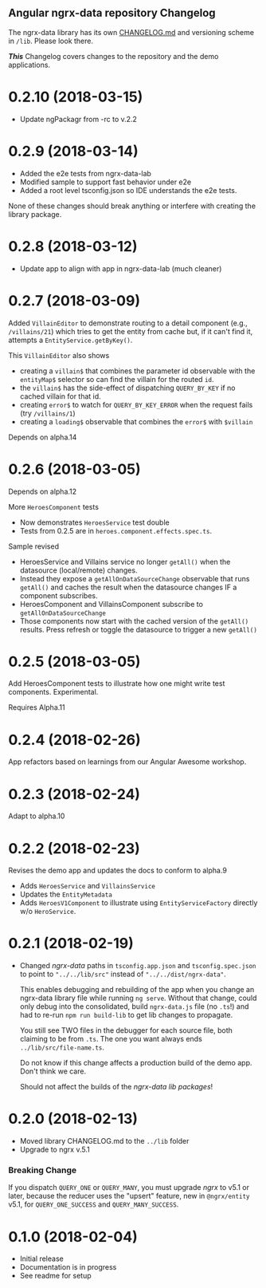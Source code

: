 ## Angular ngrx-data repository Changelog

The ngrx-data library has its own [CHANGELOG.md](lib/CHANGELOG.md) and versioning scheme in `/lib`.
Please look there.

**_This_** Changelog covers changes to the repository and the demo applications.

<a name="0.2.10"></a>
# 0.2.10 (2018-03-15)

* Update ngPackagr from -rc to v.2.2

<a name="0.2.9"></a>
# 0.2.9 (2018-03-14)
* Added the e2e tests from ngrx-data-lab
* Modified sample to support fast behavior under e2e
* Added a root level tsconfig.json so IDE understands the e2e tests.

None of these changes should break anything or interfere with creating the library package.

<a name="0.2.8"></a>
# 0.2.8 (2018-03-12)
* Update app to align with app in ngrx-data-lab (much cleaner)

<a name="0.2.7"></a>
# 0.2.7 (2018-03-09)

Added `VillainEditor` to demonstrate routing to a detail component 
(e.g., `/villains/21`) which tries to get the entity from cache but, if it can't find it,
attempts a `EntityService.getByKey()`.

This `VillainEditor` also shows 
* creating a `villain$` that combines the parameter id observable with the `entityMap$` selector
so can find the villain for the routed `id`.
* the `villain$` has the side-effect of dispatching `QUERY_BY_KEY` if no cached villain for that id.
* creating `error$` to watch for `QUERY_BY_KEY_ERROR` when the request fails (try `/villains/1`)
* creating a `loading$` observable that combines the `error$` with `$villain`

Depends on alpha.14

<a name="0.2.6"></a>
# 0.2.6 (2018-03-05)

Depends on alpha.12

More `HeroesComponent` tests
* Now demonstrates `HeroesService` test double
* Tests from 0.2.5 are in `heroes.component.effects.spec.ts`.

Sample revised 
* HeroesService and Villains service no longer `getAll()` when the datasource (local/remote) changes.
* Instead they expose a `getAllOnDataSourceChange` observable that runs `getAll()` and caches the result
when the datasource changes IF a component subscribes.
* HeroesComponent and VillainsComponent subscribe to `getAllOnDataSourceChange`
* Those components now start with the cached version of the `getAll()` results. 
Press refresh or toggle the datasource to trigger a new `getAll()`

<a name="0.2.5"></a>
# 0.2.5 (2018-03-05)

Add HeroesComponent tests to illustrate how one might write test components. Experimental. 

Requires Alpha.11

<a name="0.2.4"></a>
# 0.2.4 (2018-02-26)

App refactors based on learnings from our Angular Awesome workshop.

<a name="0.2.3"></a>
# 0.2.3 (2018-02-24)

Adapt to alpha.10

<a name="0.2.2"></a>
# 0.2.2 (2018-02-23)

Revises the demo app and updates the docs to conform to alpha.9
* Adds `HeroesService` and `VillainsService`
* Updates the `EntityMetadata`
* Adds `HeroesV1Component` to illustrate using `EntityServiceFactory` directly w/o `HeroService`.

<a name="0.2.1"></a>
# 0.2.1 (2018-02-19)
- Changed _ngrx-data_ paths in `tsconfig.app.json` and `tsconfig.spec.json`
to point to `"../../lib/src"` instead of `"../../dist/ngrx-data"`.

  This enables debugging and rebuilding of the app when you change an ngrx-data library
  file while running `ng serve`.
  Without that change, could only debug into the consolidated, build `ngrx-data.js` file
  (no `.ts`!) and had to re-run `npm run build-lib` to get lib changes to propagate.

  You still see TWO files in the debugger for each source file, both claiming to be from `.ts`.
  The one you want always ends `../lib/src/file-name.ts`.

  Do not know if this change affects a production build of the demo app.
  Don't think we care.

  Should not affect the builds of the _ngrx-data lib packages_!

<a name="0.2.0"></a>
# 0.2.0 (2018-02-13)
- Moved library CHANGELOG.md to the `../lib` folder
- Upgrade to ngrx v.5.1

### Breaking Change

If you dispatch `QUERY_ONE` or `QUERY_MANY`, 
you must upgrade _ngrx_ to v5.1 or later,
because the reducer uses the "upsert" feature, new in `@ngrx/entity` v5.1,
for `QUERY_ONE_SUCCESS` and `QUERY_MANY_SUCCESS`.

<a name="0.1.0"></a>
# 0.1.0 (2018-02-04)

* Initial release
* Documentation is in progress
* See readme for setup
